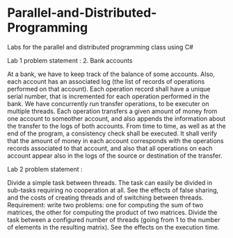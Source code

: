# Parallel-and-Distributed-Programming
Labs for the parallel and distributed programming class using C#


Lab 1 problem statement :
  2. Bank accounts

At a bank, we have to keep track of the balance of some accounts. Also, each account has an associated log (the list of records of operations performed on that account). Each operation record shall have a unique serial number, that is incremented for each operation performed in the bank.
We have concurrently run transfer operations, to be executer on multiple threads. Each operation transfers a given amount of money from one account to someother account, and also appends the information about the transfer to the logs of both accounts.
From time to time, as well as at the end of the program, a consistency check shall be executed. It shall verify that the amount of money in each account corresponds with the operations records associated to that account, and also that all operations on each account appear also in the logs of the source or destination of the transfer.


Lab 2 problem statement :

Divide a simple task between threads. The task can easily be divided in sub-tasks requiring no cooperation at all. See the effects of false sharing, and the costs of creating threads and of switching between threads.
Requirement: write two problems: one for computing the sum of two matrices, the other for computing the product of two matrices.
Divide the task between a configured number of threads (going from 1 to the number of elements in the resulting matrix). See the effects on the execution time.
